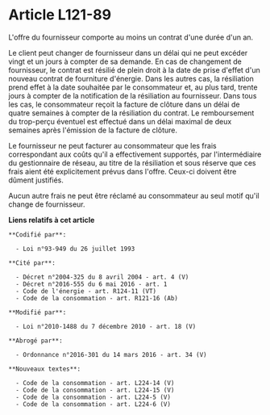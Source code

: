 # Article L121-89

L'offre du fournisseur comporte au moins un contrat d'une durée d'un an.

Le client peut changer de fournisseur dans un délai qui ne peut excéder vingt et un jours à compter de sa demande. En cas de
changement de fournisseur, le contrat est résilié de plein droit à la date de prise d'effet d'un nouveau contrat de
fourniture d'énergie. Dans les autres cas, la résiliation prend effet à la date souhaitée par le consommateur et, au plus
tard, trente jours à compter de la notification de la résiliation au fournisseur. Dans tous les cas, le consommateur reçoit
la facture de clôture dans un délai de quatre semaines à compter de la résiliation du contrat. Le remboursement du trop-perçu
éventuel est effectué dans un délai maximal de deux semaines après l'émission de la facture de clôture. 

Le fournisseur ne peut facturer au consommateur que les frais correspondant aux coûts qu'il a effectivement supportés, par
l'intermédiaire du gestionnaire de réseau, au titre de la résiliation et sous réserve que ces frais aient été explicitement
prévus dans l'offre. Ceux-ci doivent être dûment justifiés.

Aucun autre frais ne peut être réclamé au consommateur au seul motif qu'il change de fournisseur.

**Liens relatifs à cet article**

	**Codifié par**:

	  - Loi n°93-949 du 26 juillet 1993

	**Cité par**:

	  - Décret n°2004-325 du 8 avril 2004 - art. 4 (V)
	  - Décret n°2016-555 du 6 mai 2016 - art. 1
	  - Code de l'énergie - art. R124-11 (VT)
	  - Code de la consommation - art. R121-16 (Ab)

	**Modifié par**:

	  - Loi n°2010-1488 du 7 décembre 2010 - art. 18 (V)

	**Abrogé par**:

	  - Ordonnance n°2016-301 du 14 mars 2016 - art. 34 (V)

	**Nouveaux textes**:

	  - Code de la consommation - art. L224-14 (V)
	  - Code de la consommation - art. L224-15 (V)
	  - Code de la consommation - art. L224-5 (V)
	  - Code de la consommation - art. L224-6 (V)
